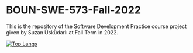 # BOUN-SWE-573-Fall-2022
This is the repository of the Software Development Practice course project given by Suzan Üsküdarlı at Fall Term in 2022.

[![Top Langs](https://github-readme-stats.vercel.app/api/top-langs/?username=gencaypolat)](https://github.com/anuraghazra/github-readme-stats)
